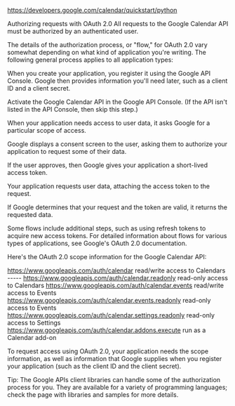 https://developers.google.com/calendar/quickstart/python

Authorizing requests with OAuth 2.0
All requests to the Google Calendar API must be authorized by an authenticated user.

The details of the authorization process, or "flow," for OAuth 2.0 vary somewhat depending on what kind 
of application you're writing. The following general process applies to all application types:

When you create your application, you register it using the Google API Console. Google then provides 
information you'll need later, such as a client ID and a client secret.

Activate the Google Calendar API in the Google API Console. (If the API isn't listed in the API Console, 
then skip this step.)

When your application needs access to user data, it asks Google for a particular scope of access.

Google displays a consent screen to the user, asking them to authorize your application to request some of their data.

If the user approves, then Google gives your application a short-lived access token.

Your application requests user data, attaching the access token to the request.

If Google determines that your request and the token are valid, it returns the requested data.

Some flows include additional steps, such as using refresh tokens to acquire new access tokens. For 
detailed information about flows for various types of applications, see Google's OAuth 2.0 documentation.

Here's the OAuth 2.0 scope information for the Google Calendar API:

https://www.googleapis.com/auth/calendar	read/write access to Calendars -----
https://www.googleapis.com/auth/calendar.readonly	read-only access to Calendars
https://www.googleapis.com/auth/calendar.events	read/write access to Events
https://www.googleapis.com/auth/calendar.events.readonly	read-only access to Events
https://www.googleapis.com/auth/calendar.settings.readonly	read-only access to Settings
https://www.googleapis.com/auth/calendar.addons.execute	run as a Calendar add-on

To request access using OAuth 2.0, your application needs the scope information, as well as information 
that Google supplies when you register your application (such as the client ID and the client secret).

Tip: The Google APIs client libraries can handle some of the authorization process for you. They are 
available for a variety of programming languages; check the page with libraries and samples for more details.
